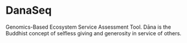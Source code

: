 # DanaSeq
Genomics-Based Ecosystem Service Assessment Tool. Dāna is the Buddhist concept of selfless giving and generosity in service of others.
